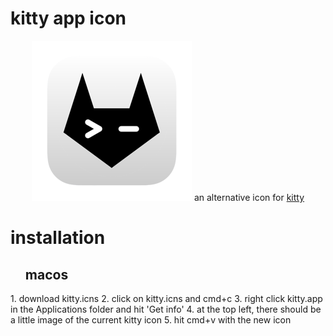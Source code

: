 # kitty app icon

<p align="center">
    <img width="256" src="https://github.com/jaashuu/kitty-icon/blob/main/kitty.iconset/icon_256.png" alt="kitty icon">
    an alternative icon for <a href="https://sw.kovidgoyal.net/kitty/">kitty</a>
</p>

# installation
<div id="toc"> <!-- both work, toc or user-content-toc -->
  <ul style="list-style: none;">
    <summary>
      <h2><b>macos</b></h2>
    </summary>
  </ul>
</div>
1. download kitty.icns
2. click on kitty.icns and cmd+c
3. right click kitty.app in the Applications folder and hit 'Get info'
4. at the top left, there should be a little image of the current kitty icon
5. hit cmd+v with the new icon
